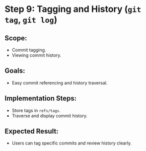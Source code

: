 # Step 9: Tagging and History (`git tag`, `git log`)

## Scope:
- Commit tagging.
- Viewing commit history.

## Goals:
- Easy commit referencing and history traversal.

## Implementation Steps:
- Store tags in `refs/tags`.
- Traverse and display commit history.

## Expected Result:
- Users can tag specific commits and review history clearly.

